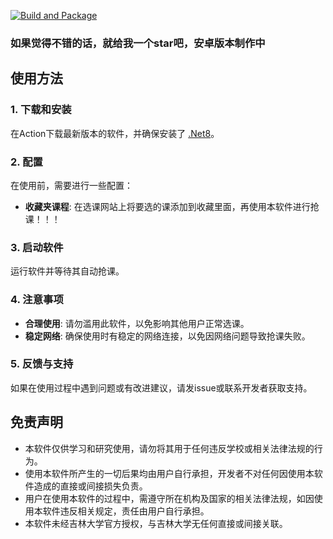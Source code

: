 [![Build and Package](https://github.com/wzyyyyyyy/JLUiCourse/actions/workflows/dotnet.yml/badge.svg)](https://github.com/wzyyyyyyy/JLUiCourse/actions/workflows/dotnet.yml)
### 如果觉得不错的话，就给我一个star吧，安卓版本制作中

## 使用方法

### 1. 下载和安装

在Action下载最新版本的软件，并确保安装了 [.Net8](https://dotnet.microsoft.com/zh-cn/download)。

### 2. 配置

在使用前，需要进行一些配置：
- **收藏夹课程**: 在选课网站上将要选的课添加到收藏里面，再使用本软件进行抢课！！！

### 3. 启动软件

运行软件并等待其自动抢课。

### 4. 注意事项

- **合理使用**: 请勿滥用此软件，以免影响其他用户正常选课。
- **稳定网络**: 确保使用时有稳定的网络连接，以免因网络问题导致抢课失败。

### 5. 反馈与支持

如果在使用过程中遇到问题或有改进建议，请发issue或联系开发者获取支持。

## 免责声明

- 本软件仅供学习和研究使用，请勿将其用于任何违反学校或相关法律法规的行为。
- 使用本软件所产生的一切后果均由用户自行承担，开发者不对任何因使用本软件造成的直接或间接损失负责。
- 用户在使用本软件的过程中，需遵守所在机构及国家的相关法律法规，如因使用本软件违反相关规定，责任由用户自行承担。
- 本软件未经吉林大学官方授权，与吉林大学无任何直接或间接关联。
